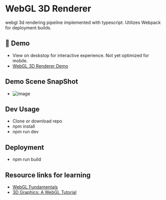 # WebGL 3D Renderer

webgl 3d rendering pipeline implemented with typescript.
Utilizes Webpack for deployment builds.


## 🚀 Demo 
- View on deskstop for interactive experience. Not yet optimized for mobile.
- [WebGL 3D Renderer Demo](https://saspect-io.github.io/webgl-3d-renderer/)

## Demo Scene SnapShot
- ![image](https://user-images.githubusercontent.com/29488727/127239719-09528c91-acb0-49b1-bf05-cd780b8f7743.png)



## Dev Usage

- Clone or download repo
- npm install
- npm run dev


## Deployment

- npm run build


## Resource links for learning

- [WebGL Fundamentals](https://webgl2fundamentals.org/)
- [3D Graphics: A WebGL Tutorial](https://www.toptal.com/javascript/3d-graphics-a-webgl-tutorial)

